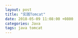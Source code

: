 ```yaml
---
layout: post
title: "实践Tomcat"
date: 2018-05-09 11:08:00 +0800
categories: Java
tags: java tomcat
---
```


